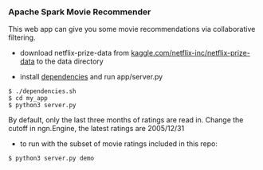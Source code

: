 ### Apache Spark Movie Recommender

This web app can give you some movie recommendations via collaborative filtering.

- download netflix-prize-data from [kaggle.com/netflix-inc/netflix-prize-data](http://www.kaggle.com/netflix-inc/netflix-prize-data) to the data directory

- install [dependencies](dependencies.sh) and run app/server.py
```
$ ./dependencies.sh
$ cd my_app
$ python3 server.py
```

By default, only the last three months of ratings are read in. Change the cutoff in ngn.Engine, the latest ratings are 2005/12/31

- to run with the subset of movie ratings included in this repo:
```
$ python3 server.py demo
```
